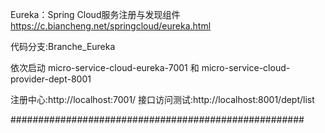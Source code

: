 
Eureka：Spring Cloud服务注册与发现组件
https://c.biancheng.net/springcloud/eureka.html

代码分支:Branche_Eureka

依次启动 micro-service-cloud-eureka-7001 和 micro-service-cloud-provider-dept-8001

注册中心:http://localhost:7001/
接口访问测试:http://localhost:8001/dept/list

#####################################################


